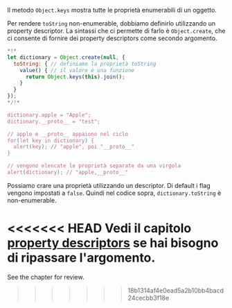 
Il metodo `Object.keys` mostra tutte le proprietà enumerabili di un oggetto.

Per rendere `toString` non-enumerable, dobbiamo definirlo utilizzando un property descriptor. La sintassi che ci permette di farlo è `Object.create`, che ci consente di fornire dei property descriptors come secondo argomento.

```js run
*!*
let dictionary = Object.create(null, {
  toString: { // definiamo la proprietà toString
    value() { // il valore è una funzione
      return Object.keys(this).join();
    }
  }
});
*/!*

dictionary.apple = "Apple";
dictionary.__proto__ = "test";

// apple e __proto__ appaiono nel ciclo
for(let key in dictionary) {
  alert(key); // "apple", poi "__proto__"
}  

// vengono elencate le proprietà separate da una virgola
alert(dictionary); // "apple,__proto__"
```

Possiamo crare una proprietà utilizzando un descriptor. Di default i flag vengono impostati a `false`. Quindi nel codice sopra, `dictionary.toString` è non-enumerable.

<<<<<<< HEAD
Vedi il capitolo [property descriptors](info:property-descriptors) se hai bisogno di ripassare l'argomento.
=======
See the chapter [](info:property-descriptors) for review.
>>>>>>> 18b1314af4e0ead5a2b10bb4bacd24cecbb3f18e
